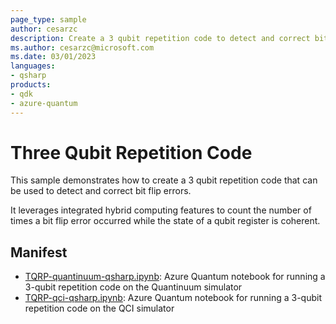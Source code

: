 ```yaml
---
page_type: sample
author: cesarzc
description: Create a 3 qubit repetition code to detect and correct bit flip errors using integrated hybrid computing features.
ms.author: cesarzc@microsoft.com
ms.date: 03/01/2023
languages:
- qsharp
products:
- qdk
- azure-quantum
---
```


# Three Qubit Repetition Code

This sample demonstrates how to create a 3 qubit repetition code that can be used to detect and correct bit flip errors.

It leverages integrated hybrid computing features to count the number of times a bit flip error occurred while the state of a qubit register is coherent.

## Manifest

- [TQRP-quantinuum-qsharp.ipynb](./TQRP-quantinuum-qsharp.ipynb): Azure Quantum notebook for running a 3-qubit repetition code on the Quantinuum simulator
- [TQRP-qci-qsharp.ipynb](./TQRP-qci-qsharp.ipynb): Azure Quantum notebook for running a 3-qubit repetition code on the QCI simulator
